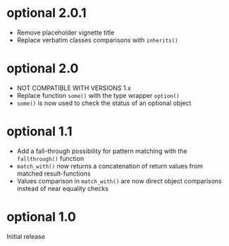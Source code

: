 # optional 2.0.1
* Remove placeholder vignette title
* Replace verbatim classes comparisons with `inherits()`

# optional 2.0
* NOT COMPATIBLE WITH VERSIONS 1.x
* Replace function `some()` with the type wrapper `option()`
* `some()` is now used to check the status of an optional object

# optional 1.1
* Add a fall-through possibility for pattern matching with the `fallthrough()` function
* `match_with()` now returns a concatenation of return values from matched result-functions
* Values comparison in `match_with()` are now direct object comparisons instead of near equality checks

# optional 1.0
Initial release